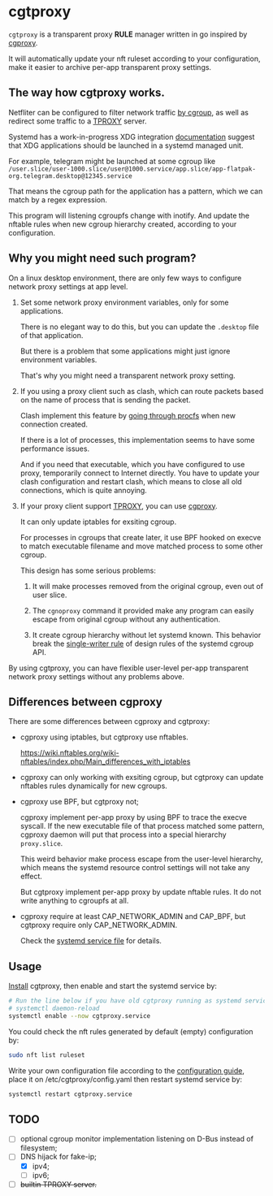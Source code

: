 # cgtproxy

`cgtproxy` is a transparent proxy **RULE** manager written in go
inspired by [cgproxy].

[cgproxy]: https://github.com/springzfx/cgproxy

It will automatically update your nft ruleset according to your configuration,
make it easier to archive per-app transparent proxy settings.

## The way how cgtproxy works.

Netfliter can be configured to filter network traffic [by cgroup],
as well as redirect some traffic to a [TPROXY] server.

[by cgroup]: https://www.spinics.net/lists/netfilter/msg60360.html
[TPROXY]: https://www.infradead.org/~mchehab/kernel_docs/networking/tproxy.html

Systemd has a work-in-progress XDG integration [documentation] suggest that
XDG applications should be launched in a systemd managed unit.

[documentation]: https://systemd.io/DESKTOP_ENVIRONMENTS

For example, telegram might be launched at some cgroup like
`/user.slice/user-1000.slice/user@1000.service/app.slice/app-flatpak-org.telegram.desktop@12345.service`

That means the cgroup path for the application has a pattern,
which we can match by a regex expression.

This program will listening cgroupfs change with inotify.
And update the nftable rules when new cgroup hierarchy created,
according to your configuration.

## Why you might need such program?

On a linux desktop environment,
there are only few ways to configure network proxy settings at app level.

1. Set some network proxy environment variables,
   only for some applications.

   There is no elegant way to do this,
   but you can update the `.desktop` file of that application.

   But there is a problem that some applications
   might just ignore environment variables.

   That's why you might need a transparent network proxy setting.

2. If you using a proxy client such as clash,
   which can route packets based on the name of process
   that is sending the packet.

   Clash implement this feature by
   [going through procfs] when new connection created.

   [going through procfs]: https://github.com/Dreamacro/clash/blob/4d66da2277ddaf41f83bd889b064c0a584f7a8ad/component/process/process_linux.go#L129

   If there is a lot of processes,
   this implementation seems to have some performance issues.

   And if you need that executable,
   which you have configured to use proxy,
   temporarily connect to Internet directly.
   You have to update your clash configuration and restart clash,
   which means to close all old connections,
   which is quite annoying.

3. If your proxy client support [TPROXY], you can use [cgproxy].

   It can only update iptables for exsiting cgroup.

   For processes in cgroups that create later,
   it use BPF hooked on execve to match executable filename
   and move matched process to some other cgroup.

   This design has some serious problems:

   1. It will make processes removed from the original cgroup,
      even out of user slice.
   2. The `cgnoproxy` command it provided
      make any program can easily escape from original cgroup
      without any authentication.
   2. It create cgroup hierarchy without let systemd known.
      This behavior break the [single-writer rule]
      of design rules of the systemd cgroup API.

      [single-writer rule]: https://systemd.io/CGROUP_DELEGATION#two-key-design-rules

By using cgtproxy,
you can have flexible user-level per-app transparent network proxy settings
without any problems above.

## Differences between cgproxy

There are some differences between cgproxy and cgtproxy:

- cgproxy using iptables, but cgtproxy use nftables.

  <https://wiki.nftables.org/wiki-nftables/index.php/Main_differences_with_iptables>

- cgproxy can only working with exsiting cgroup,
  but cgtproxy can update nftables rules dynamically for new cgroups.

- cgproxy use BPF, but cgtproxy not;

  cgproxy implement per-app proxy by using BPF to trace the execve syscall.
  If the new executable file of that process matched some pattern,
  cgproxy daemon will put that process into a special hierarchy `proxy.slice`.

  This weird behavior make process escape from the user-level hierarchy,
  which means the systemd resource control settings will not take any effect.

  But cgtproxy implement per-app proxy by update nftable rules.
  It do not write anything to cgroupfs at all.

- cgproxy require at least CAP_NETWORK_ADMIN and CAP_BPF,
  but cgtproxy require only CAP_NETWORK_ADMIN.

  Check the [systemd service file] for details.

  [systemd service file]: ./misc/systemd/cgtproxy.service

## Usage

[Install](./docs/install.md) cgtproxy,
then enable and start the systemd service by:

```bash
# Run the line below if you have old cgtproxy running as systemd service already.
# systemctl daemon-reload
systemctl enable --now cgtproxy.service
```

You could check the nft rules generated by default (empty) configuration by:
```bash
sudo nft list ruleset
```

Write your own configuration file according to the [configuration guide],
place it on /etc/cgtproxy/config.yaml then restart systemd service by:
```bash
systemctl restart cgtproxy.service
```

[configuration guide]: ./docs/configuration.md

## TODO

- [ ] optional cgroup monitor implementation listening on D-Bus
      instead of filesystem;
- [ ] DNS hijack for fake-ip;
  - [x] ipv4;
  - [ ] ipv6;
- [ ] ~~builtin TPROXY server.~~
